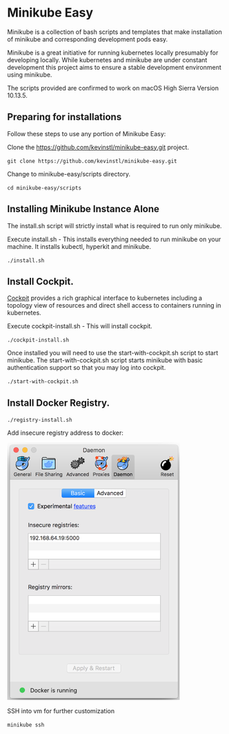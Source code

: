 # Minikube Easy

Minikube is a collection of bash scripts and templates that make installation of minikube and corresponding development pods easy. 

Minikube is a great initiative for running kubernetes locally presumably for developing locally. While kubernetes and minikube are under constant development this project aims to ensure a stable development environment using minikube.

The scripts provided are confirmed to work on macOS High Sierra Version 10.13.5.

## Preparing for installations

Follow these steps to use any portion of Minikube Easy:

Clone the https://github.com/kevinstl/minikube-easy.git project. 

`git clone https://github.com/kevinstl/minikube-easy.git`

Change to minikube-easy/scripts directory.

`cd minikube-easy/scripts`


## Installing Minikube Instance Alone

The install.sh script will strictly install what is required to run only minikube.

Execute install.sh - This installs everything needed to run minikube on your machine. It installs kubectl, hyperkit and minikube.

`./install.sh`


## Install Cockpit.

[Cockpit](https://cockpit-project.org/) provides a rich graphical interface to kubernetes including a topology view of resources and direct shell access to containers running in kubernetes.

Execute cockpit-install.sh - This will install cockpit. 

`./cockpit-install.sh`

Once installed you will need to use the start-with-cockpit.sh script to start minikube.  The start-with-cockpit.sh script starts minikube with basic authentication support so that you may log into cockpit.

`./start-with-cockpit.sh`


## Install Docker Registry.

`./registry-install.sh`

Add insecure registry address to docker:

<img src="docker-insecure-registry.png" width="400"/>

SSH into vm for further customization

`minikube ssh`




